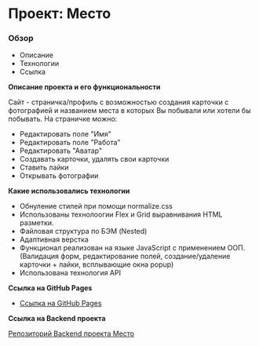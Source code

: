 # Проект: Место

### Обзор

- Описание
- Технологии
- Ссылка

**Описание проекта и его функциональности**

Сайт - страничка/профиль с возможностью создания карточки с фотографией и названием места в которых Вы побывали или хотели бы побывать.
На страничке можно:

- Редактировать поле "Имя"
- Редактировать поле "Работа"
- Редактировать "Аватар"
- Создавать карточки, удалять свои карточки
- Ставить лайки
- Открывать фотографии

**Какие использовались технологии**

- Обнуление стилей при помощи normalize.css
- Использованы технолоогии Flex и Grid выравнивания HTML разметки.
- Файловая структура по БЭМ (Nested)
- Адаптивная верстка
- Функционал реализован на языке JavaScript с применением ООП. (Валидация форм, редактирование полей, создание/удаление карточки + лайки, всплывающие окна popup)
- Использована технология API

**Ссылка на GitHub Pages**

- [Ссылка на GitHub Pages](https://shum-ok.github.io/mesto/)

**Ссылка на Backend проекта**

[Репозиторий Backend проекта Место](https://github.com/Shum-Ok/react-mesto-api-full/tree/main/backend)

